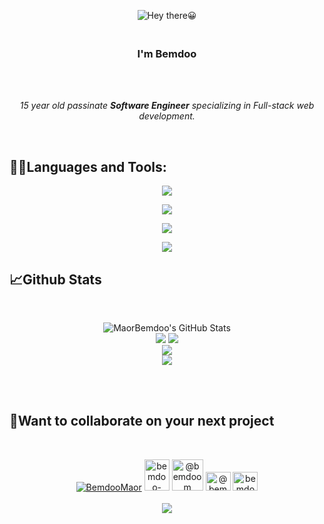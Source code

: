 <p align="center"><img src="https://www.funimada.com/assets/images/cards/big/hello-4.gif" alt="Hey there😀"></p>

<h3 align="center"><br>
<b>I'm Bemdoo</b></h3><br><br>

<p align="center"><i>15 year old passinate <b>Software Engineer</b> specializing in Full-stack web development.</i></p><br>

<h2>👨‍💻Languages and Tools:</h2>
<p align="center">
   <img src="https://skillicons.dev/icons?i=html,css,bootstrap,sass,js,react"/>
</p>

<p align="center">
   <img src="https://skillicons.dev/icons?i=jquery,git,github,bash,figma,webpack"/>
</p>

<p align="center">
   <img src="https://skillicons.dev/icons?i=vite,py,django,cpp,arduino,idea"/>
</p>

<p align="center">
   <img src="https://skillicons.dev/icons?i=vscode,vim,visualstudio,jenkins,atom,codepen"/>
</p>

<h2>📈Github Stats</h2><br>
<p align="center"><img  alt="MaorBemdoo's GitHub Stats" src="https://awesome-github-stats.azurewebsites.net/user-stats/MaorBemdoo?cardType=github&theme=tokyonight&preferLogin=false"/><br>
<img src="https://github-profile-summary-cards.vercel.app/api/cards/profile-details?username=MaorBemdoo&theme=zenburn">
<img src="https://github-readme-stats.vercel.app/api/top-langs?username=MaorBemdoo&layout=pie&theme=dracula&langs_count=7"/><br>
<img src="https://github-readme-streak-stats.herokuapp.com/?user=MaorBemdoo&theme=gruvbox"/><br>
<img src="https://github-profile-trophy.vercel.app/?username=MaorBemdoo&theme=gitdimmed&row=2&column=3"></p><br><br>

<h2>🤼Want to collaborate on  your next project</h2><br>
<p align="center">
<a href="https://twitter.com/BemdooMaor" target="_blank"><img src="https://skillicons.dev/icons?i=twitter" alt="BemdooMaor"></a>
<a href="https://linkedin.com/in/bemdoo-maor-449698279" target="_blank"><img src="https://raw.githubusercontent.com/rahuldkjain/github-profile-readme-generator/master/src/images/icons/Social/linked-in-alt.svg" alt="bemdoo-maor-449698279" height="50" width="40" ></a>
<a href="https://hashnode.com/@bemdoom" target="_blank"><img src="https://cdn.hashnode.com/res/hashnode/image/upload/v1611902473383/CDyAuTy75.png" alt="@bemdoom" height="50" width="50" ></a>
<a href="https://medium.com/@bemdoo.maor1" target="_blank"><img src="https://raw.githubusercontent.com/rahuldkjain/github-profile-readme-generator/master/src/images/icons/Social/medium.svg" alt="@bemdoo.maor1" height="30" width="40" ></a>
<a href="https://www.hackerrank.com/bemdoo_maor" target="_blank"><img src="https://raw.githubusercontent.com/rahuldkjain/github-profile-readme-generator/master/src/images/icons/Social/hackerrank.svg" alt="bemdoo_maor" height="30" width="40" ></a><br><br>
<img src="https://img.shields.io/badge/Gmail-bemdoo.maor1@gmail.com-red?style=flat-square&logo=gmail">
</p>
